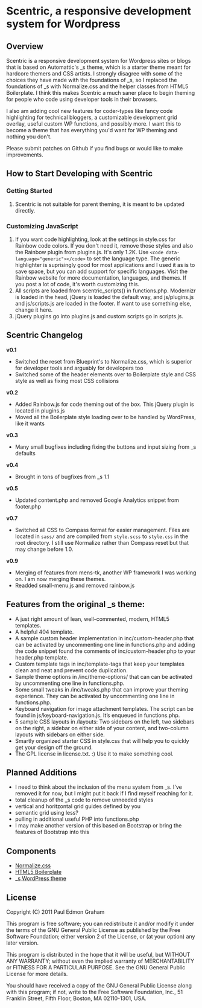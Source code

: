 # Scentric, a responsive development system for Wordpress

## Overview

Scentric is a responsive development system for Wordpress sites or blogs that is based on Automattic's _s theme, which is a starter theme meant for hardcore themers and CSS artists. I strongly disagree with some of the choices they have made with the foundations of _s, so I replaced the foundations of _s with Normalize.css and the helper classes from HTML5 Boilerplate. I think this makes Scentric a much saner place to begin theming for people who code using developer tools in their browsers.

I also am adding cool new features for coder-types like fancy code highlighting for technical bloggers, a customizable development grid overlay, useful custom WP functions, and possibly more. I want this to become a theme that has everything you'd want for WP theming and nothing you don't.

Please submit patches on Github if you find bugs or would like to make improvements.

## How to Start Developing with Scentric

### Getting Started

1. Scentric is not suitable for parent theming, it is meant to be updated directly.

### Customizing JavaScript

1. If you want code highlighting, look at the settings in style.css for Rainbow code colors. If you don't need it, remove those styles and also the Rainbow plugin from plugins.js. It's only 1.2K. Use `<code data-language="generic"></code>` to set the language type. The generic highlighter is suprisingly good for most applications and I used it as is to save space, but you can add support for specific languages. Visit the Rainbow website for more documentation, languages, and themes. If you post a lot of code, it's worth customizing this.
2. All scripts are loaded from scentric_scripts() in functions.php. Modernizr is loaded in the head, jQuery is loaded the default way, and js/plugins.js and js/scripts.js are loaded in the footer. If want to use something else, change it here.
3. jQuery plugins go into plugins.js and custom scripts go in scripts.js.

## Scentric Changelog

__v0.1__

* Switched the reset from Blueprint's to Normalize.css, which is superior for developer tools and arguably for developers too
* Switched some of the header elements over to Boilerplate style and CSS style as well as fixing most CSS collisions

__v0.2__

* Added Rainbow.js for code theming out of the box. This jQuery plugin is located in plugins.js
* Moved all the Boilerplate style loading over to be handled by WordPress, like it wants

__v0.3__

* Many small bugfixes including fixing the buttons and input sizing from _s defaults

__v0.4__

* Brought in tons of bugfixes from _s 1.1

__v0.5__

* Updated content.php and removed Google Analytics snippet from footer.php

__v0.7__

* Switched all CSS to Compass format for easier management. Files are located in `sass/` and are compiled from `style.scss` to `style.css` in the root directory. I still use Normalize rather than Compass reset but that may change before 1.0.

__v0.9__

* Merging of features from mens-tk, another WP framework I was working on. I am now merging these themes.
* Readded small-menu.js and removed rainbow.js

## Features from the original _s theme:

* A just right amount of lean, well-commented, modern, HTML5 templates.
* A helpful 404 template.
* A sample custom header implementation in inc/custom-header.php that can be activated by uncommenting one line in functions.php and adding the code snippet found the comments of inc/custom-header.php to your header.php template.
* Custom template tags in inc/template-tags that keep your templates clean and neat and prevent code duplication.
* Sample theme options in /inc/theme-options/ that can can be activated by uncommenting one line in functions.php.
* Some small tweaks in /inc/tweaks.php that can improve your theming experience. They can be activated by uncommenting one line in functions.php.
* Keyboard navigation for image attachment templates. The script can be found in js/keyboard-navigation.js. It’s enqueued in functions.php.
* 5 sample CSS layouts in /layouts: Two sidebars on the left, two sidebars on the right, a sidebar on either side of your content, and two-column layouts with sidebars on either side.
* Smartly organized starter CSS in style.css that will help you to quickly get your design off the ground.
* The GPL license in license.txt. :) Use it to make something cool.

## Planned Additions

* I need to think about the inclusion of the menu system from _s. I've removed it for now, but I might put it back if I find myself reaching for it.
* total cleanup of the _s code to remove unneeded styles
* vertical and horitzontal grid guides defined by you
* semantic grid using less?
* pulling in additional useful PHP into functions.php
* I may make another version of this based on Bootstrap or bring the features of Bootstrap into this

## Components

* [Normalize.css](http://necolas.github.com/normalize.css/)
* [HTML5 Boilerplate](http://html5boilerplate.com)
* [_s WordPress theme](https://github.com/Automattic/_s)

## License

Copyright (C) 2011 Paul Edmon Graham

This program is free software; you can redistribute it and/or
modify it under the terms of the GNU General Public License
as published by the Free Software Foundation; either version 2
of the License, or (at your option) any later version.

This program is distributed in the hope that it will be useful,
but WITHOUT ANY WARRANTY; without even the implied warranty of
MERCHANTABILITY or FITNESS FOR A PARTICULAR PURPOSE.  See the
GNU General Public License for more details.

You should have received a copy of the GNU General Public License
along with this program; if not, write to the Free Software
Foundation, Inc., 51 Franklin Street, Fifth Floor, Boston, MA  02110-1301, USA.

